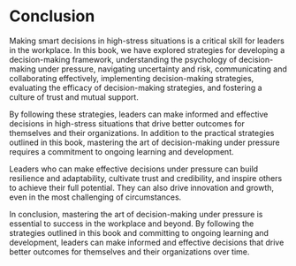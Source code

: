 # Conclusion

Making smart decisions in high-stress situations is a critical skill for leaders in the workplace. In this book, we have explored strategies for developing a decision-making framework, understanding the psychology of decision-making under pressure, navigating uncertainty and risk, communicating and collaborating effectively, implementing decision-making strategies, evaluating the efficacy of decision-making strategies, and fostering a culture of trust and mutual support.

By following these strategies, leaders can make informed and effective decisions in high-stress situations that drive better outcomes for themselves and their organizations. In addition to the practical strategies outlined in this book, mastering the art of decision-making under pressure requires a commitment to ongoing learning and development.

Leaders who can make effective decisions under pressure can build resilience and adaptability, cultivate trust and credibility, and inspire others to achieve their full potential. They can also drive innovation and growth, even in the most challenging of circumstances.

In conclusion, mastering the art of decision-making under pressure is essential to success in the workplace and beyond. By following the strategies outlined in this book and committing to ongoing learning and development, leaders can make informed and effective decisions that drive better outcomes for themselves and their organizations over time.
